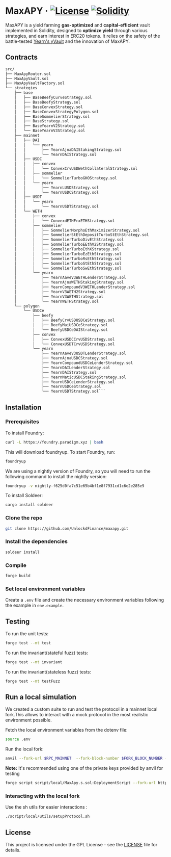 # MaxAPY · [![License](https://img.shields.io/badge/license-GPL-blue.svg)](LICENSE) [![Solidity](https://img.shields.io/badge/Solidity-%5E0.8.19-orange)](https://docs.soliditylang.org/en/latest/)

MaxAPY is a yield farming **gas-optimized** and **capital-efficient** vault implemented in Solidity, designed to **optimize yield** through various strategies, and earn interest in ERC20 tokens. It relies on the safety of the battle-tested [Yearn&#39;s yVault](https://github.com/yearn/yearn-vaults/blob/efb47d8a84fcb13ceebd3ceb11b126b323bcc05d/contracts/Vault.vy) and the innovation of MaxAPY.

## Contracts

```ml
src/
├── MaxApyRouter.sol
├── MaxApyVault.sol
├── MaxApyVaultFactory.sol
└── strategies
    ├── base
    │   ├── BaseBeefyCurveStrategy.sol
    │   ├── BaseBeefyStrategy.sol
    │   ├── BaseConvexStrategy.sol
    │   ├── BaseConvexStrategyPolygon.sol
    │   ├── BaseSommelierStrategy.sol
    │   ├── BaseStrategy.sol
    │   ├── BaseYearnV2Strategy.sol
    │   └── BaseYearnV3Strategy.sol
    ├── mainnet
    │   ├── DAI
    │   │   └── yearn
    │   │       ├── YearnAjnaDAIStakingStrategy.sol
    │   │       └── YearnDAIStrategy.sol
    │   ├── USDC
    │   │   ├── convex
    │   │   │   └── ConvexCrvUSDWethCollateralStrategy.sol
    │   │   ├── sommelier
    │   │   │   └── SommelierTurboGHOStrategy.sol
    │   │   └── yearn
    │   │       ├── YearnLUSDStrategy.sol
    │   │       └── YearnUSDCStrategy.sol
    │   ├── USDT
    │   │   └── yearn
    │   │       └── YearnUSDTStrategy.sol
    │   └── WETH
    │       ├── convex
    │       │   └── ConvexdETHFrxETHStrategy.sol
    │       ├── sommelier
    │       │   ├── SommelierMorphoEthMaximizerStrategy.sol
    │       │   ├── SommelierStEthDepositTurboStEthStrategy.sol
    │       │   ├── SommelierTurboDivEthStrategy.sol
    │       │   ├── SommelierTurboEEthV2Strategy.sol
    │       │   ├── SommelierTurboEthXStrategy.sol
    │       │   ├── SommelierTurboEzEthStrategy.sol
    │       │   ├── SommelierTurboRsEthStrategy.sol
    │       │   ├── SommelierTurboStEthStrategy.sol
    │       │   └── SommelierTurboSwEthStrategy.sol
    │       └── yearn
    │           ├── YearnAaveV3WETHLenderStrategy.sol
    │           ├── YearnAjnaWETHStakingStrategy.sol
    │           ├── YearnCompoundV3WETHLenderStrategy.sol
    │           ├── YearnV3WETH2Strategy.sol
    │           ├── YearnV3WETHStrategy.sol
    │           └── YearnWETHStrategy.sol
    └── polygon
        └── USDCe
            ├── beefy
            │   ├── BeefyCrvUSDUSDCeStrategy.sol
            │   ├── BeefyMaiUSDCeStrategy.sol
            │   └── BeefyUSDCeDAIStrategy.sol
            ├── convex
            │   ├── ConvexUSDCCrvUSDStrategy.sol
            │   └── ConvexUSDTCrvUSDStrategy.sol
            └── yearn
                ├── YearnAaveV3USDTLenderStrategy.sol
                ├── YearnAjnaUSDCStrategy.sol
                ├── YearnCompoundUSDCeLenderStrategy.sol
                ├── YearnDAILenderStrategy.sol
                ├── YearnDAIStrategy.sol
                ├── YearnMaticUSDCStakingStrategy.sol
                ├── YearnUSDCeLenderStrategy.sol
                ├── YearnUSDCeStrategy.sol
                └── YearnUSDTStrategy.sol```
```

## Installation

### Prerequisites

To install Foundry:

```sh
curl -L https://foundry.paradigm.xyz | bash
```

This will download foundryup. To start Foundry, run:

```sh
foundryup
```

We are using a nightly version of Foundry, so you will need to run the following command to install the nightly version:

```sh
foundryup -v nightly-f625d0fa7c51e65b4bf1e8f7931cd1c6e2e285e9
```

To install Soldeer:

```sh
cargo install soldeer
```

### Clone the repo

```sh
git clone https://github.com/UnlockdFinance/maxapy.git
```

### Install the dependencies

```sh
soldeer install
```

### Compile

```sh
forge build
```

### Set local environment variables

Create a `.env` file and create the necessary environment variables following the example in `env.example`.

## Testing

To run the unit tests:

```sh
forge test --mt test
```

To run the invariant(stateful fuzz) tests:

```sh
forge test --mt invariant
```

To run the invariant(stateless fuzz) tests:

```sh
forge test --mt testFuzz
```

## Run a local simulation

We created a custom suite to run and test the protocol in a mainnet local fork.This allows to interact with a mock protocol in the most realistic environment possible.

Fetch the local environment variables from the dotenv file:

```sh
source .env
```

Run the local fork:

```sh
anvil --fork-url $RPC_MAINNET  --fork-block-number $FORK_BLOCK_NUMBER --accounts 10
```

**Note:** It's recommended using one of the private keys provided by anvil for testing

```sh
forge script script/local/MaxApy.s.sol:DeploymentScript --fork-url http://localhost:8545 --etherscan-api-key $ETHERSCAN_API_KEY --broadcast -vvv --legacy
```

### Interacting with the local fork

Use the sh utils for easier interactions :

```sh
./script/local/utils/setupProtocol.sh
```

## License

This project is licensed under the GPL License - see the [LICENSE](LICENSE) file for details.
